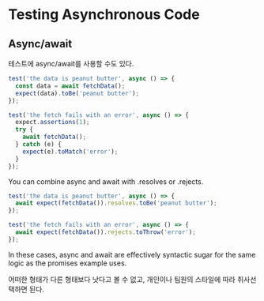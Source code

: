 # Testing Asynchronous Code

## Async/await

테스트에 async/await를 사용할 수도 있다. 

```js
test('the data is peanut butter', async () => {
  const data = await fetchData();
  expect(data).toBe('peanut butter');
});

test('the fetch fails with an error', async () => {
  expect.assertions(1);
  try {
    await fetchData();
  } catch (e) {
    expect(e).toMatch('error');
  }
});
```

You can combine async and await with .resolves or .rejects.

```js
test('the data is peanut butter', async () => {
  await expect(fetchData()).resolves.toBe('peanut butter');
});

test('the fetch fails with an error', async () => {
  await expect(fetchData()).rejects.toThrow('error');
});
```

In these cases, async and await are effectively syntactic sugar for the same logic as the promises example uses.

어떠한 형태가 다른 형태보다 낫다고 볼 수 없고, 개인이나 팀원의 스타일에 따라 취사선택하면 된다. 